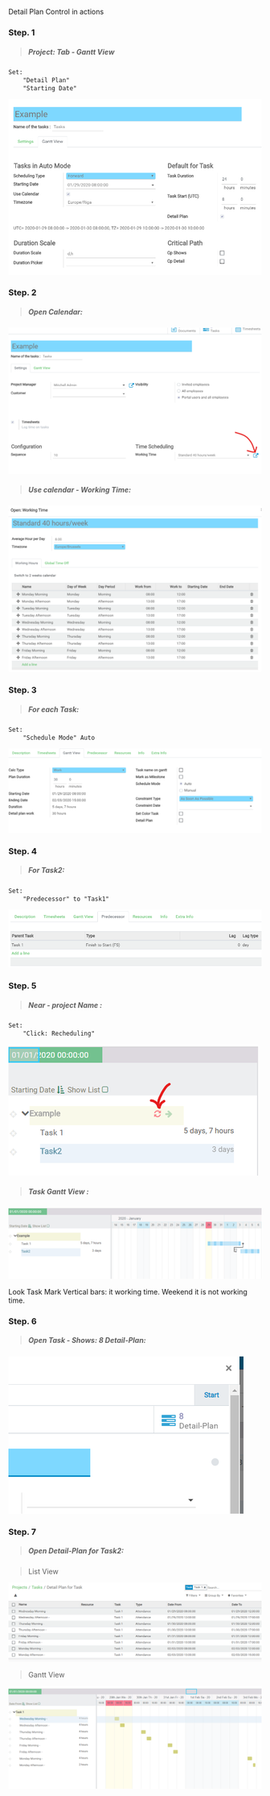 Detail Plan Control in actions


### Step. 1

> ##### Project: Tab - Gantt View

```
Set: 
    "Detail Plan"
    "Starting Date" 
```

![ba1ff3ad4790226102de0e5ccef720eb.png](../_resources/e977b775507f4e61a9de248cbe13f0e8.png)


### Step. 2

> ##### Open Calendar:

![fcc20ac0370a91cae9dcac5d552a17d2.png](../_resources/e932bf0a49734039999fa52a70ed00e2.png)

> ##### Use calendar - Working Time:

![420af40f106708bf120f71d64739caec.png](../_resources/9911987786894ba2ac5561380dcb679c.png)


### Step. 3

> ##### For each Task: 
```
Set: 
    "Schedule Mode" Auto

```
![6137b8aa16388504dc194d4d9f6d8008.png](../_resources/317d8af1e2f546fbbd0a0742a7ffd0d7.png)


### Step. 4

> ##### For Task2: 
```
Set: 
    "Predecessor" to "Task1"

```

![d278831cb4764113f92f9ce88e6d617e.png](../_resources/fc8c53fbfcf641d1b822017eec056b51.png)


### Step. 5

> ##### Near - project Name : 
```
Set: 
    "Click: Recheduling"

```

![e8f1b57d806c7edb8f4ec211921f5cef.png](../_resources/2c159f7cc3f448a6b5691efec79586c2.png)


> ##### Task Gantt View : 

![5a18c8ccc062e65ffe9803d0f569b1d6.png](../_resources/2b14cb862a7c48af9e0f12ba42c1d1d0.png)

Look Task Mark Vertical bars: it working time. Weekend it is not working time.

### Step. 6

> ##### Open Task - Shows: 8 Detail-Plan: 

![a301c479b47f6cd7f8691246119de4fc.png](../_resources/9a89c226e17a406d97eef23cc56665e9.png)

### Step. 7

> ##### Open Detail-Plan for Task2: 

> List View

![94ad5c568257d330685bed7440ab4973.png](../_resources/7c46e8a844954c2b8e9b0400c0f79e16.png)



> Gantt View

![62c8cd641fb2c4abfa1c7d89ceb76583.png](../_resources/0a028e52504d4ab7b664e384fa953cf1.png)

